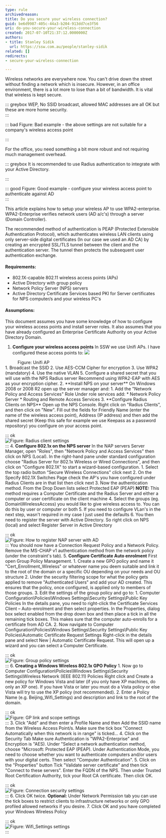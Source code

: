 ```yaml
---
type: rule
archivedreason: 
title: Do you secure your wireless connection?
guid: be6d9987-405c-44a3-b204-913dd7ce3f56
uri: do-you-secure-your-wireless-connection
created: 2017-07-10T21:37:12.0000000Z
authors:
- title: Stanley Sidik
  url: https://ssw.com.au/people/stanley-sidik
related: []
redirects:
- secure-your-wireless-connection

---
```


Wireless networks are everywhere now. You can't drive down the street without finding a network which is insecure. However, in an office environment, there is a lot more to lose than a bit of bandwidth. It is vital that wireless is kept secure.

<!--endintro-->


::: greybox
WEP, No SSID broadcast, allowed MAC addresses are all OK but these are more home security.  
:::


::: bad
Figure: Bad example - the above settings are not suitable for a company's wireless access point

:::




For the office, you need something a bit more robust and not requiring much management overhead.


::: greybox
It is recommended to use Radius authentication to integrate with your Active Directory.

:::



::: good
Figure: Good example - configure your wireless access point to authenticate against AD  
:::

This article explains how to setup your wireless AP to use WPA2-enterprise. WPA2-Enterprise verifies network users (AD a/c's) through a server (Domain Controller).

The recommended method of authentication is PEAP (Protected Extensible Authentication Protocol), which authenticates wireless LAN clients using only server-side digital certificates (In our case we used an AD CA) by creating an encrypted SSL/TLS tunnel between the client and the authentication server. The tunnel then protects the subsequent user authentication exchange.

#### Requirements:

* 802.1X-capable 802.11 wireless access points (APs)
* Active Directory with group policy
* Network Policy Server (NPS) servers
* Active Directory Certificate Services based PKI for Server certificates for NPS computer/s and your wireless PC's


#### Assumptions:

This document assumes you have some knowledge of how to configure your wireless access points and install server roles. It also assumes that you have already configured an Enterprise Certificate Authority on your Active Directory Domain.

1. **Configure your wireless access points**
    In SSW we use Unifi APs. I have configured these access points to:
    ![](ubntuap-ac-lite.jpg)
  <dd>Figure: Unifi AP</dd>    1. Broadcast the SSID
    2. Use AES-CCM Cipher for encryption
    3. Use WPA2 (mandatory)
    4. Use the native VLAN
    5. Configure a shared secret that you will use with the NPS Radius server
    Recommend using WPA2-EAP with AES as your encryption cipher.
2. **Install NPS on your server**
    On Windows 2008 or 2008 R2 open up the server manager and:
    1. Add the "Network Policy and Access Services" Role
    Under role services add:
    * Network Policy Server
    * Routing and Remote Access Services
3. **Configure Radius Clients on NPS**
    Open up the NPS Console. Right click on "Radius Clients", and then click on "New".
    Fill out the fields for Friendly Name (enter the name of the wireless access point), Address (IP address) and then add the shared secret (Keep this safe for example we use Keepass as a password repository) you configure on your access point.


::: ok  
![Figure: Radius client settings](NPS2.png)  
:::
4. **Configure 802.1x on the NPS server**
    In the NAP servers Server Manager, open "Roles", then "Network Policy and Access Services" then click on NPS (Local).
    In the right-hand pane under standard configuration choose "Radius Server for 802.1x Wireless or Wired Connections", and then click on "Configure 802.1X" to start a wizard-based configuration.
    1. Select the top radio button “Secure Wireless Connections" click next
    2. On the Specify 802.1X Switches Page check the AP's you have configured under Radius Clients are in that list then click next
    3. Now the authentication method. From the Drop Down lists select Protected EAP (PEAP)
 **NOTE:** This method requires a Computer Certificate and the Radius Server and either a computer or user certificate on the client machine
    4. Select the groups (eg. Domain\WirelessAccess) you would like to give wireless access to. You can do this by user or computer or both
    5. If you need to configure VLan's in the next step, wasn't required in my case I just used the defaults
    6. You then need to register the server with Active Directory. So right click on NPS (local) and select Register Server in Active Directory


::: ok  
![Figure: How to register NAP server with AD](NPS.png)  
:::
    You should now have a Connection Request Policy and a Network Policy. Remove the MS-CHAP v1 authentication method from the network policy (under the constraint's tab).
5. **Configure Certificate Auto enrolment**
    First open Group Policy Management.
    1. Create a new GPO policy and name it "Cert\_Enrollment\_Wireless" or whatever name you deem suitable and link it to the root of the domain or a specific OU depending on your needs and OU structure
    2. Under the security filtering scope for what the policy gets applied to remove "Authenticated Users" and add your AD created. This ensures that the policy, once configured, is applied only to members of those groups.
    3. Edit the settings of the group policy and go to:
        1. Computer Configuration\Policies\Windows Settings\Security Settings\Public Key Policies
            In the details pane, you need to right-click the Certificate Services Client – Auto-enrolment and then select properties.
            In the Properties, dialog box select enabled from the drop down box and then place a tick in all the remaining tick boxes. This makes sure that the computer auto-enrolls for a certificate from AD CA.
        2. Now navigate to Computer Configuration\Policies\Windows Settings\Security Settings\Public Key Policies\Automatic Certificate Request Settings
            Right-click in the details pane and select New | Automatic Certificate Request.
            This will open up a wizard and you can select a Computer Certificate.


::: ok  
![Figure: Group policy settings](Cert4.png)  
:::
6. **Creating a Windows Wireless 802.1x GPO Policy**
    1. Now go to Computer Configuration\Policies\Windows Settings\Security Settings\Wireless Network (IEEE 802.11) Policies
        Right click and Create a new policy for Windows Vista and later (if you only have XP machines, do only an XP one). If you have Vista or later you must do a Vista policy or else Vista will try to use the XP policy (not recommended).
    2. Enter a Policy Name (e.g. Beijing\_Wifi\_Settings) and description and link to the root of the domain.


::: ok  
![Figure: GP link and scope settings](Cert3.png)  
:::
    3. Click "Add" and then enter a Profile Name and then Add the SSID name from the Wireless Access Point/s. Make sure the tick box "Connect Automatically when this network is in range" is ticked...
    4. Click on the Security Tab
        Make sure Authentication is "WPA2-Enterprise" and Encryption is "AES).
        Under "Select a network authentication method, choose "Microsoft: Protected EAP (PEAP).
        Under Authentication Mode, you need to choose whether you want to authenticate computers and/or users with your digital certs. Then select "Computer Authentication".
    5. Click on the "Properties" button
        Tick "Validate server certificate" and then tick "Connect to these servers". Enter the FQDN of the NPS.
        Then under Trusted Root Certification Authority, tick your Root CA certificate. Then click OK.


::: ok  
![Figure: Connection security settings](Cert2.png)  
:::
    6. Click OK twice.
        **Optional:** Under Network Permission tab you can use the tick boxes to restrict clients to infrastructure networks or only GPO profiled allowed networks if you desire.
    7. Click OK and you have completed your Windows Wireless Policy


::: ok  
![Figure: Wifi_Settings settings](GPU.png)  
:::
